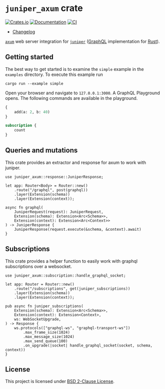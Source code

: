 `juniper_axum` crate
====================

[![Crates.io](https://img.shields.io/crates/v/juniper_axum.svg?maxAge=2592000)](https://crates.io/crates/juniper_warp)
[![Documentation](https://docs.rs/juniper_axum/badge.svg)](https://docs.rs/juniper_axum)
[![CI](https://github.com/graphql-rust/juniper/workflows/CI/badge.svg?branch=master "CI")](https://github.com/graphql-rust/juniper/actions?query=workflow%3ACI+branch%3Amaster)

- [Changelog](https://github.com/graphql-rust/juniper/blob/master/juniper_axum/CHANGELOG.md)

[`axum`] web server integration for [`juniper`] ([GraphQL] implementation for [Rust]).

## Getting started

The best way to get started is to examine the `simple` example in the `examples` directory. To execute
this example run

`cargo run --example simple`

Open your browser and navigate to `127.0.0.1:3000`. A GraphQL Playground opens. The 
following commands are available in the playground.

```graphql
{
    add(a: 2, b: 40)
}
```

```graphql
subscription {
    count
}
```

## Queries and mutations
This crate provides an extractor and response for axum to work with juniper.

```rust,ignore
use juniper_axum::response::JuniperResponse;

let app: Router<Body> = Router::new()
    .route("/graphql", post(graphql))
    .layer(Extension(schema))
    .layer(Extension(context));

async fn graphql(
    JuniperRequest(request): JuniperRequest,
    Extension(schema): Extension<Arc<Schema>>,
    Extension(context): Extension<Arc<Context>>
) -> JuniperResponse {
    JuniperResponse(request.execute(&schema, &context).await)
}
```

## Subscriptions
This crate provides a helper function to easily work with graphql subscriptions over a websocket.
```rust,ignore
use juniper_axum::subscription::handle_graphql_socket;

let app: Router = Router::new()
    .route("/subscriptions", get(juniper_subscriptions))
    .layer(Extension(schema))
    .layer(Extension(context));

pub async fn juniper_subscriptions(
    Extension(schema): Extension<Arc<Schema>>,
    Extension(context): Extension<Context>,
    ws: WebSocketUpgrade,
) -> Response {
    ws.protocols(["graphql-ws", "graphql-transport-ws"])
        .max_frame_size(1024)
        .max_message_size(1024)
        .max_send_queue(100)
        .on_upgrade(|socket| handle_graphql_socket(socket, schema, context))
}
```



## License

This project is licensed under [BSD 2-Clause License](https://github.com/graphql-rust/juniper/blob/master/juniper_axum/LICENSE).




[`juniper`]: https://docs.rs/juniper
[`juniper_axum`]: https://docs.rs/juniper_axum
[`axum`]: https://docs.rs/axum
[GraphQL]: http://graphql.org
[Juniper Book]: https://graphql-rust.github.io
[Rust]: https://www.rust-lang.org

[1]: https://github.com/graphql-rust/juniper/blob/master/juniper_warp/examples/warp_server.rs
